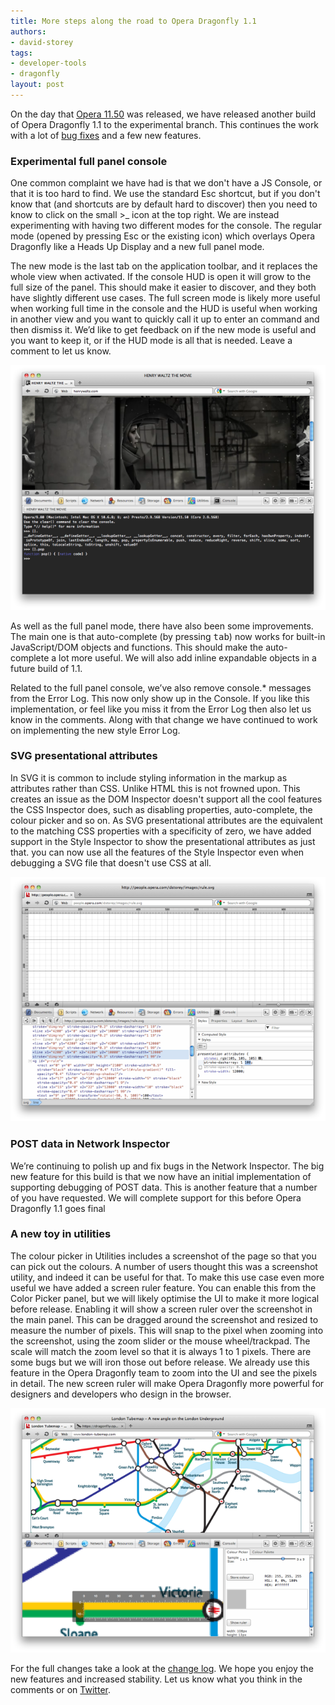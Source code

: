 ```yaml
---
title: More steps along the road to Opera Dragonfly 1.1
authors:
- david-storey
tags:
- developer-tools
- dragonfly
layout: post
---
```

<p>On the day that <a href="http://my.opera.com/chooseopera/blog/2011/06/28/new-opera-version-available-updated-design-speed-dial-extensions-and-a-lot-mor">Opera 11.50</a> was released, we have released another build of Opera Dragonfly 1.1 to the experimental branch. This continues the work with a lot of <a href="https://dragonfly.opera.com/app/stp-1/experimental/logs/4601.b3a9baf012fa.log">bug fixes</a> and a few new features.</p>

<h3>Experimental full panel console</h3>

<p>One common complaint we have had is that we don&#39;t have a JS Console, or that it is too hard to find. We use the standard Esc shortcut, but if you don&#39;t know that (and shortcuts are by default hard to discover) then you need to know to click on the small &gt;_ icon at the top right. We are instead experimenting with having two different modes for the console. The regular mode (opened by pressing Esc or the existing icon) which overlays Opera Dragonfly like a Heads Up Display and a new full panel mode.</p>

<p>The new mode is the last tab on the application toolbar, and it replaces the whole view when activated. If the console HUD is open it will grow to the full size of the panel. This should make it easier to discover, and they both have slightly different use cases. The full screen mode is likely more useful when working full time in the console and the HUD is useful when working in another view and you want to quickly call it up to enter an command and then dismiss it. We’d like to get feedback on if the new mode is useful and you want to keep it, or if the HUD mode is all that is needed. Leave a comment to let us know.</p>

<img src="/blog/more-steps-along-the-road-to-opera-dragonfly/Screen%20shot%202011-06-28%20at%2019.14.09.png" alt="" />

<p>As well as the full panel mode, there have also been some improvements. The main one is that auto-complete (by pressing <kbd>tab</kbd>) now works for built-in JavaScript/DOM objects and functions. This should make the auto-complete a lot more useful. We will also add inline expandable objects in a future build of 1.1.</p>

<p>Related to the full panel console, we’ve also remove console.* messages from the Error Log. This now only show up in the Console. If you like this implementation, or feel like you miss it from the Error Log then also let us know in the comments. Along with that change we have continued to work on implementing the new style Error Log.</p>

<h3>SVG  presentational attributes</h3>

<p>In SVG it is common to include styling information in the markup as attributes rather than CSS. Unlike HTML this is not frowned upon. This creates an issue as the DOM Inspector doesn&#39;t support all the cool features the CSS Inspector does, such as disabling properties, auto-complete, the colour picker and so on. As SVG presentational attributes are the equivalent to the matching CSS properties with a specificity of zero, we have added support in the Style Inspector to show the presentational attributes as just that. you can now use all the features of the Style Inspector even when debugging a SVG file that doesn&#39;t use CSS at all.</p>

<img src="/blog/more-steps-along-the-road-to-opera-dragonfly/Screen%20shot%202011-06-28%20at%2019.07.42.png" alt="" />

<h3>POST data in Network Inspector</h3>

<p>We’re continuing to polish up and fix bugs in the Network Inspector. The big new feature for this build is that we now have an initial implementation of supporting debugging of POST data. This is another feature that a number of you have requested. We will complete support for this before Opera Dragonfly 1.1 goes final</p>

<h3>A new toy in utilities</h3>

<p>The colour picker in Utilities includes a screenshot of the page so that you can pick out the colours. A number of users thought this was a screenshot utility, and indeed it can be useful for that. To make this use case even more useful we have added a screen ruler feature. You can enable this from the Color Picker panel, but we will likely optimise the UI to make it more logical before release. Enabling it will show a screen ruler over the screenshot in the main panel. This can be dragged around the screenshot and resized to measure the number of pixels. This will snap to the pixel when zooming into the screenshot, using the zoom slider or the mouse wheel/trackpad. The scale will match the zoom level so that it is always 1 to 1 pixels. There are some bugs but we will iron those out before release. We already use this feature in the Opera Dragonfly team to zoom into the UI and see the pixels in detail. The new screen ruler will make Opera Dragonfly more powerful for designers and developers who design in the browser.</p>

<img src="/blog/more-steps-along-the-road-to-opera-dragonfly/Screen%20shot%202011-06-28%20at%2019.43.39.png" alt="" />

<p>For the full changes take a look at the <a href="https://dragonfly.opera.com/app/stp-1/experimental/logs/4601.b3a9baf012fa.log">change log</a>. We hope you enjoy the new features and increased stability. Let us know what you think in the comments or on <a href="http://www.twitter.com/">Twitter</a>.</p>

